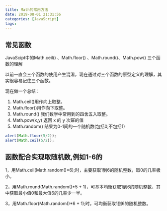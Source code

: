 ```yaml
---
title: Math的常用方法
date: 2019-08-01 21:31:56
categories: [JavaScript]
tags:
---
```


## 常见函数

JavaScipt中的Math.ceil() 、Math.floor() 、Math.round()、Math.pow() 三个函数的理解

以前一直会三个函数的使用产生混淆，现在通过对三个函数的原型定义的理解，其实很容易记住三个函数。
<!-- more -->
现在做一个总结：

1. Math.ceil()用作向上取整。
2. Math.floor()用作向下取整。
3. Math.round() 我们数学中常用到的四舍五入取整。
4. Math.pow(x,y) 返回 x 的 y 次幂的值
5. Math.random() 结果为0-1间的一个随机数(包括0,不包括1)

```js
alert(Math.floor(5/2));
alert(Math.ceil(5/2));
```

## 函数配合实现取随机数,例如1-6的

1，用Math.ceil(Math.random()*6);时，主要获取1到6的随机整数，取0的几率极小。

2，用Math.round(Math.random()*5 + 1)，可基本均衡获取1到6的随机整数，其中获取最小值0和最大值6的几率少一半。

3，用Math.floor(Math.random()*6 + 1);时，可均衡获取1到6的随机整数。
